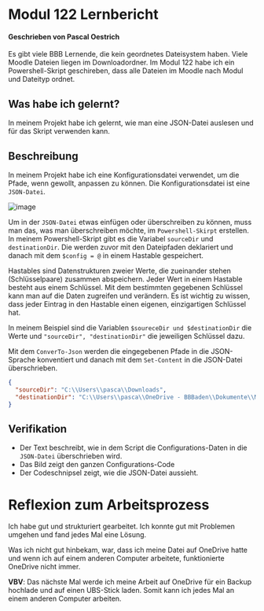 # Modul 122 Lernbericht
#### Geschrieben von Pascal Oestrich

Es gibt viele BBB Lernende, die kein geordnetes Dateisystem haben. Viele Moodle Dateien liegen im Downloadordner.
Im Modul 122 habe ich ein Powershell-Skript geschireben, dass alle Dateien im Moodle nach Modul und Dateityp ordnet.


## Was habe ich gelernt?

In meinem Projekt habe ich gelernt, wie man eine JSON-Datei auslesen und für das Skript verwenden kann.

## Beschreibung

In meinem Projekt habe ich eine Konfigurationsdatei verwendet, um die Pfade, wenn gewollt, anpassen zu können.
Die Konfigurationsdatei ist eine `JSON-Datei`.

![image](https://github.com/Tagesmeister/Modul-122-Lernbericht/assets/110892258/85c36268-d0d2-4b34-8dca-b0dd8784afe1)

Um in der `JSON-Datei` etwas einfügen oder überschreiben zu können, muss man das, was man überschreiben möchte, im `Powershell-Skirpt` erstellen. In meinem Powershell-Skript gibt es die Variabel `sourceDir` und `destinationDir`. Die werden zuvor mit den Dateipfaden deklariert und danach mit dem `$config = @` in einem Hastable gespeichert.

Hastables sind Datenstrukturen zweier Werte, die zueinander stehen (Schlüsselpaare) zusammen abspeichern. Jeder Wert in einem Hastable besteht aus einem Schlüssel. Mit dem bestimmten gegebenen Schlüssel kann man auf die Daten zugreifen und verändern. Es ist wichtig zu wissen, dass jeder Eintrag in den Hastable einen eigenen, einzigartigen Schlüssel hat.

In meinem Beispiel sind die Variablen `$soureceDir und $destinationDir` die Werte und `"sourceDir", "destinationDir"` die jeweiligen Schlüssel dazu.

Mit dem `ConverTo-Json` werden die eingegebenen Pfade in die JSON-Sprache konventiert und danach mit dem `Set-Content` in die JSON-Datei überschrieben.

``` json
{ 
  "sourceDir": "C:\\Users\\pasca\\Downloads",
  "destinationDir": "C:\\Users\\pasca\\OneDrive - BBBaden\\Dokumente\\Montag IT"
}
```
## Verifikation

* Der Text beschreibt, wie in dem Script die Configurations-Daten in die `JSON-Datei` überschrieben wird.
* Das Bild zeigt den ganzen Configurations-Code
* Der Codeschnipsel zeigt, wie die JSON-Datei aussieht.

# Reflexion zum Arbeitsprozess

Ich habe gut und strukturiert gearbeitet. Ich konnte gut mit Problemen umgehen und fand jedes Mal eine Lösung.

Was ich nicht gut hinbekam, war, dass ich meine Datei auf OneDrive hatte und wenn ich auf einem anderen Computer arbeitete, funktionierte OneDrive nicht immer.

**VBV**: Das nächste Mal werde ich meine Arbeit auf OneDrive für ein Backup hochlade und auf einen UBS-Stick laden. Somit kann ich jedes Mal an einem anderen Computer arbeiten.
